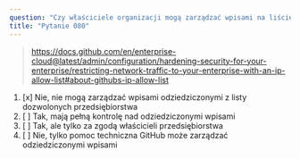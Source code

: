 ```yaml
---
question: "Czy właściciele organizacji mogą zarządzać wpisami na liście dozwolonych adresów IP, które zostały odziedziczone z listy dozwolonych przedsiębiorstwa?"
title: "Pytanie 080"
---
```


> https://docs.github.com/en/enterprise-cloud@latest/admin/configuration/hardening-security-for-your-enterprise/restricting-network-traffic-to-your-enterprise-with-an-ip-allow-list#about-githubs-ip-allow-list
1. [x] Nie, nie mogą zarządzać wpisami odziedziczonymi z listy dozwolonych przedsiębiorstwa
1. [ ] Tak, mają pełną kontrolę nad odziedziczonymi wpisami
1. [ ] Tak, ale tylko za zgodą właścicieli przedsiębiorstwa
1. [ ] Nie, tylko pomoc techniczna GitHub może zarządzać odziedziczonymi wpisami
